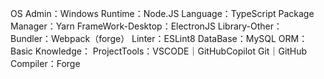 OS Admin：Windows
Runtime：Node.JS
Language：TypeScript
Package Manager：Yarn
FrameWork-Desktop：ElectronJS
Library-Other：
Bundler：Webpack（forge）
Linter：ESLint8
DataBase：MySQL
ORM：
Basic Knowledge：
ProjectTools：VSCODE｜GitHubCopilot Git｜GitHub
Compiler：Forge
